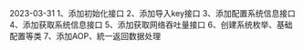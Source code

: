 2023-03-31
1、添加初始化接口
2、添加导入key接口
3、添加配置系统信息接口
4、添加获取系统信息接口
5、添加获取网络吞吐量接口
6、创建系统枚举、基础配置等类
7、添加AOP、統一返回数据处理
